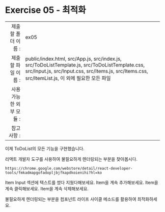 # Exercise 05 - 최적화

|                      |                    |
| --------------------:| ------------------ |
|   제출할 폴더 이름 :     |  ex05              |
|   제출할 파일 이름 :     |  public/index.html, src/App.js, src/index.js, src/ToDoListTemplate.js, src/ToDoListTemplate.css, src/Input.js, src/Input.css, src/Items.js, src/Items.css, src/ItemList.js, 이 외에 필요한 모든 파일  |
|   사용 가능한 외부 모듈 : |                    |
|   참고사항 :           |                    |

이제 ToDoList의 모든 기능을 구현했습니다.

리액트 개발자 도구를 사용하여 불필요하게 렌더링되는 부분을 찾아봅시다.
```
https://chrome.google.com/webstore/detail/react-developer-tools/fmkadmapgofadopljbjfkapdkoienihi?hl=ko
```

Item Input 섹션에 텍스트를 썼다 지웠다해보세요.
Item을 계속 추가해보세요.
Item을 계속 클릭해보세요.
Item을 계속 삭제해보세요.

불필요하게 렌더링되는 부분을 컴포넌트 라이프 사이클 메소드를 활용하여 최적화하세요.
